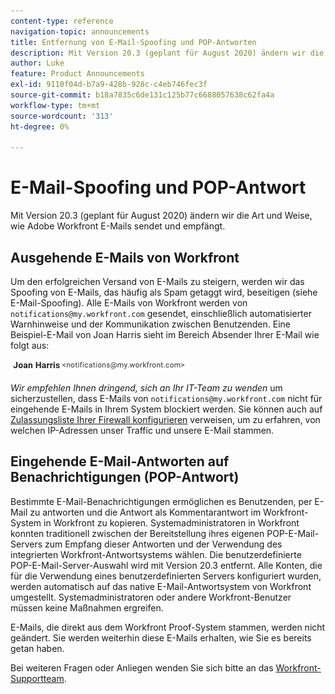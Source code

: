 ```yaml
---
content-type: reference
navigation-topic: announcements
title: Entfernung von E-Mail-Spoofing und POP-Antworten
description: Mit Version 20.3 (geplant für August 2020) ändern wir die Art und Weise, wie Adobe Workfront E-Mails sendet und empfängt.
author: Luke
feature: Product Announcements
exl-id: 9110f04d-b7a9-428b-928c-c4eb746fec3f
source-git-commit: b18a7835c6de131c125b77c6688057638c62fa4a
workflow-type: tm+mt
source-wordcount: '313'
ht-degree: 0%

---
```


# E-Mail-Spoofing und POP-Antwort

Mit Version 20.3 (geplant für August 2020) ändern wir die Art und Weise, wie Adobe Workfront E-Mails sendet und empfängt.

## Ausgehende E-Mails von Workfront

Um den erfolgreichen Versand von E-Mails zu steigern, werden wir das Spoofing von E-Mails, das häufig als Spam getaggt wird, beseitigen (siehe E-Mail-Spoofing). Alle E-Mails von Workfront werden von `notifications@my.workfront.com` gesendet, einschließlich automatisierter Warnhinweise und der Kommunikation zwischen Benutzenden. Eine Beispiel-E-Mail von Joan Harris sieht im Bereich Absender Ihrer E-Mail wie folgt aus:

![Beispiel-E-Mail](assets/noreply.png)

*Wir empfehlen Ihnen dringend, sich an Ihr IT-Team zu wenden* um sicherzustellen, dass E-Mails von `notifications@my.workfront.com` nicht für eingehende E-Mails in Ihrem System blockiert werden. Sie können auch auf [Zulassungsliste Ihrer Firewall konfigurieren](../../../administration-and-setup/get-started-wf-administration/configure-your-firewall.md) verweisen, um zu erfahren, von welchen IP-Adressen unser Traffic und unsere E-Mail stammen.

## Eingehende E-Mail-Antworten auf Benachrichtigungen (POP-Antwort)

Bestimmte E-Mail-Benachrichtigungen ermöglichen es Benutzenden, per E-Mail zu antworten und die Antwort als Kommentarantwort im Workfront-System in Workfront zu kopieren. Systemadministratoren in Workfront konnten traditionell zwischen der Bereitstellung ihres eigenen POP-E-Mail-Servers zum Empfang dieser Antworten und der Verwendung des integrierten Workfront-Antwortsystems wählen. Die benutzerdefinierte POP-E-Mail-Server-Auswahl wird mit Version 20.3 entfernt. Alle Konten, die für die Verwendung eines benutzerdefinierten Servers konfiguriert wurden, werden automatisch auf das native E-Mail-Antwortsystem von Workfront umgestellt. Systemadministratoren oder andere Workfront-Benutzer müssen keine Maßnahmen ergreifen.

E-Mails, die direkt aus dem Workfront Proof-System stammen, werden nicht geändert. Sie werden weiterhin diese E-Mails erhalten, wie Sie es bereits getan haben.

Bei weiteren Fragen oder Anliegen wenden Sie sich bitte an das [Workfront-Supportteam](https://experienceleague.adobe.com/de?support-tab=home#support).
